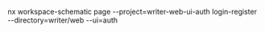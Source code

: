 nx workspace-schematic page --project=writer-web-ui-auth login-register --directory=writer/web --ui=auth
